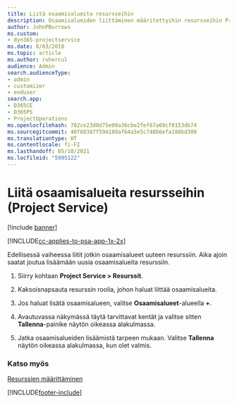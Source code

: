 ```yaml
---
title: Liitä osaamisalueita resursseihin
description: Osaamisalueiden liittäminen määritettyihin resursseihin Project Servicessä
author: JohnPBurrows
ms.custom:
- dyn365-projectservice
ms.date: 8/03/2018
ms.topic: article
ms.author: ruhercul
audience: Admin
search.audienceType:
- admin
- customizer
- enduser
search.app:
- D365CE
- D365PS
- ProjectOperations
ms.openlocfilehash: 702ce23d0d75e08a36cbe2fef67a69cf0153db74
ms.sourcegitcommit: 40f68387f594180af64a5e5c748b6efa188bd300
ms.translationtype: HT
ms.contentlocale: fi-FI
ms.lasthandoff: 05/10/2021
ms.locfileid: "5995122"
---
```

# <a name="associate-skills-with-resources-project-service"></a>Liitä osaamisalueita resursseihin (Project Service)

[!include [banner](../includes/psa-now-project-operations.md)]

[!INCLUDE[cc-applies-to-psa-app-1x-2x](../includes/cc-applies-to-psa-app-1x-2x.md)]

Edellisessä vaiheessa liitit jotkin osaamisalueet uuteen resurssiin. Aika ajoin saatat joutua lisäämään uusia osaamisalueita resurssiin.  
  
1.  Siirry kohtaan **Project Service > Resurssit**.  
  
2.  Kaksoisnapsauta resurssin roolia, johon haluat liittää osaamisalueita.  
  
3.  Jos haluat lisätä osaamisalueen, valitse **Osaamisalueet**-alueella **+**.  
  
4.  Avautuvassa näkymässä täytä tarvittavat kentät ja valitse sitten **Tallenna**-painike näytön oikeassa alakulmassa.  
  
5.  Jatka osaamisalueiden lisäämistä tarpeen mukaan. Valitse **Tallenna** näytön oikeassa alakulmassa, kun olet valmis.  
  
### <a name="see-also"></a>Katso myös  
 [Resurssien määrittäminen](../psa/set-up-resources.md)


[!INCLUDE[footer-include](../includes/footer-banner.md)]